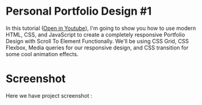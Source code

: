 # Personal Portfolio Design #1
In this tutorial ([Open in Youtube](https://youtu.be/althafsamp18)), I'm going to show you how to use modern HTML, CSS, and JavaScript to create a completely responsive Portfolio Design with Scroll To Element Functionally. We'll be using CSS Grid, CSS Flexbox, Media queries for our responsive design, and CSS  transition for some cool animation effects.

# Screenshot
Here we have project screenshot :
